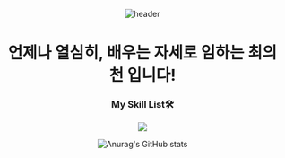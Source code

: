 <div align=center>
 
![header](https://capsule-render.vercel.app/api?type=Waving&color=gradient&height=350&section=header&text=Welcome%20My%20GitHub!&fontSize=85&desc=My%20Name%20is%20ChoiEuiCheon!)

# 언제나 열심히, 배우는 자세로 임하는 최의천 입니다!
 

### My Skill List🛠 
 <img src="https://img.shields.io/badge/JavaScript-F7DF1E?style=flat-square&logo=JavaScript&logoColor=000000"/>

![Anurag's GitHub stats](https://github-readme-stats.vercel.app/api?username=ChoiEuiCheon&show_icons=true&theme=radical)

 
 
</div>
